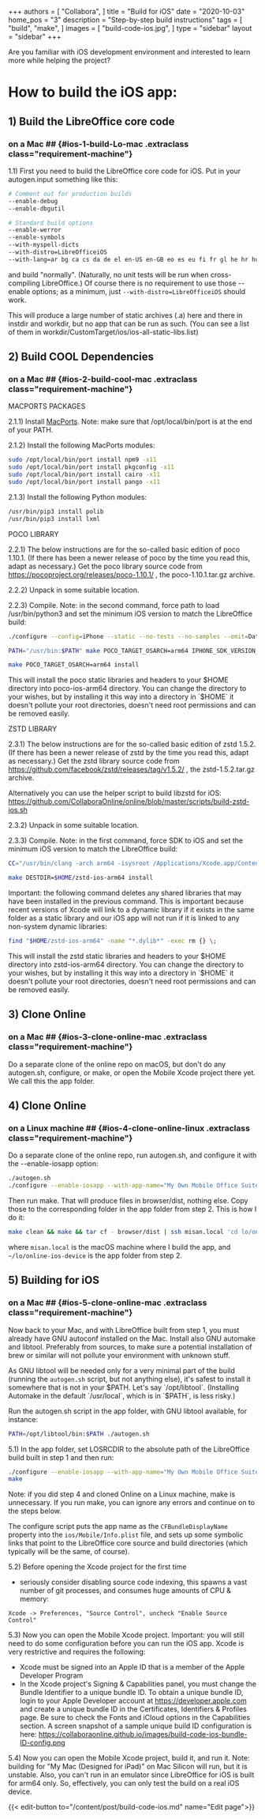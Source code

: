 +++
authors = [
    "Collabora",
]
title = "Build for iOS"
date = "2020-10-03"
home_pos = "3"
description = "Step-by-step build instructions"
tags = [
    "build",
    "make",
]
images = [
    "build-code-ios.jpg",
]
type = "sidebar"
layout = "sidebar"
+++

Are you familiar with iOS development environment and interested to learn more while helping the project?
<!--more-->
# How to build the iOS app:

## 1) Build the LibreOffice core code
### on a Mac ## {#ios-1-build-Lo-mac .extraclass class="requirement-machine"}

1.1) First you need to build the LibreOffice core code for iOS. Put in your autogen.input something like this:

```bash
# Comment out for production builds
--enable-debug
--enable-dbgutil

# Standard build options
--enable-werror
--enable-symbols
--with-myspell-dicts
--with-distro=LibreOfficeiOS
--with-lang=ar bg ca cs da de el en-US en-GB eo es eu fi fr gl he hr hu id is it ja ko lo nb nl oc pl pt pt-BR sq ru sk sl sv tr uk vi zh-CN zh-TW
```

and build "normally". (Naturally, no unit tests will be run when cross-compiling LibreOffice.) Of course there is no requirement to use those --enable options; as a minimum, just `--with-distro=LibreOfficeiOS` should work.

This will produce a large number of static archives (.a) here and there in instdir and workdir, but no app that can be run as such. (You can see a list of them in workdir/CustomTarget/ios/ios-all-static-libs.list)

## 2) Build COOL Dependencies
### on a Mac ## {#ios-2-build-cool-mac .extraclass class="requirement-machine"}

MACPORTS PACKAGES

2.1.1) Install [MacPorts](https://github.com/macports/macports-base/releases).
Note: make sure that /opt/local/bin/port is at the end of your PATH.

2.1.2) Install the following MacPorts modules:
```bash
sudo /opt/local/bin/port install npm9 -x11
sudo /opt/local/bin/port install pkgconfig -x11
sudo /opt/local/bin/port install cairo -x11
sudo /opt/local/bin/port install pango -x11
```

2.1.3) Install the following Python modules:
```bash
/usr/bin/pip3 install polib
/usr/bin/pip3 install lxml
```

POCO LIBRARY

2.2.1) The below instructions are for the so-called basic edition of
poco 1.10.1. (If there has been a newer release of poco by the time
you read this, adapt as necessary.) Get the poco library source code
from https://pocoproject.org/releases/poco-1.10.1/ , the
poco-1.10.1.tar.gz archive.

2.2.2) Unpack in some suitable location.

2.2.3) Compile. Note: in the second command, force path to load /usr/bin/python3
and set the minimum iOS version to match the LibreOffice build:
```bash
./configure --config=iPhone --static --no-tests --no-samples --omit=Data/ODBC,Data/MySQL --prefix=$HOME/poco-ios-arm64
```
```bash
PATH="/usr/bin:$PATH" make POCO_TARGET_OSARCH=arm64 IPHONE_SDK_VERSION_MIN=14.5 -s -j4
```
```bash
make POCO_TARGET_OSARCH=arm64 install
```

This will install the poco static libraries and headers to your $HOME directory into poco-ios-arm64 directory. You can change the directory to your wishes, but by installing it this way into a directory in `$HOME` it doesn't pollute your root directories, doesn't need root permissions and can be removed easily.

ZSTD LIBRARY

2.3.1) The below instructions are for the so-called basic edition of
zstd 1.5.2. (If there has been a newer release of zstd by the time
you read this, adapt as necessary.) Get the zstd library source code
from https://github.com/facebook/zstd/releases/tag/v1.5.2/ , the
zstd-1.5.2.tar.gz archive.

Alternatively you can use the helper script to build libzstd for iOS: https://github.com/CollaboraOnline/online/blob/master/scripts/build-zstd-ios.sh

2.3.2) Unpack in some suitable location.

2.3.3) Compile. Note: in the first command, force SDK to iOS and set the
minimum iOS version to match the LibreOffice build:
```bash
CC="/usr/bin/clang -arch arm64 -isysroot /Applications/Xcode.app/Contents/Developer/Platforms/iPhoneOS.platform/Developer/SDKs/iPhoneOS16.2.sdk -target arm64-apple-ios14.5" make
```
```bash
make DESTDIR=$HOME/zstd-ios-arm64 install
```
Important: the following command deletes any shared libraries that may have
been installed in the previous command. This is important because recent
versions of Xcode will link to a dynamic library if it exists in the same
folder as a static library and our iOS app will not run if it is linked to
any non-system dynamic libraries:
```bash
find "$HOME/zstd-ios-arm64" -name "*.dylib*" -exec rm {} \;
```

This will install the zstd static libraries and headers to your $HOME directory into zstd-ios-arm64 directory. You can change the directory to your wishes, but by installing it this way into a directory in `$HOME` it doesn't pollute your root directories, doesn't need root permissions and can be removed easily.

## 3) Clone Online
### on a Mac ## {#ios-3-clone-online-mac .extraclass class="requirement-machine"}
Do a separate clone of the online repo on macOS, but don't do any autogen.sh, configure, or make, or open the Mobile Xcode project there yet. We call this the app folder.

## 4) Clone Online
### on a Linux machine ## {#ios-4-clone-online-linux .extraclass class="requirement-machine"}
Do a separate clone of the online repo, run autogen.sh, and configure it with the --enable-iosapp option:

```bash
./autogen.sh
./configure --enable-iosapp --with-app-name="My Own Mobile Office Suite" --with-vendor=MyOwnApp
```

Then run make. That will produce files in browser/dist, nothing else. Copy those to the corresponding folder in the app folder from step 2. This is how I do it:

```bash
make clean && make && tar cf - browser/dist | ssh misan.local 'cd lo/online-ios-device && rm -rf browser/dist && tar xvf -'
```

where `misan.local` is the macOS machine where I build the app, and `~/lo/online-ios-device` is the app folder from step 2.

## 5) Building for iOS
### on a Mac ## {#ios-5-clone-online-mac .extraclass class="requirement-machine"}
Now back to your Mac, and with LibreOffice built from step 1, you must already have GNU autoconf installed on the Mac. Install also GNU automake and libtool. Preferably from sources, to make sure a potential installation of brew or similar will not pollute your environment with unknown stuff.

As GNU libtool will be needed only for a very minimal part of the build (running the `autogen.sh` script, but not anything else), it's safest to install it somewhere that is not in your $PATH. Let's say `/opt/libtool`. (Installing Automake in the default `/usr/local`, which is in `$PATH`, is less risky.)

Run the autogen.sh script in the app folder, with GNU libtool available, for instance:

```bash
PATH=/opt/libtool/bin:$PATH ./autogen.sh
```

5.1) In the app folder, set LOSRCDIR to the absolute path of the LibreOffice build built in step 1 and then run:

```bash
./configure --enable-iosapp --with-app-name="My Own Mobile Office Suite" --with-vendor=MyOwnApp --with-poco-includes=$HOME/poco-ios-arm64/include --with-poco-libs=$HOME/poco-ios-arm64/lib --with-zstd-libs=$HOME/zstd-ios-arm64/usr/local/lib --with-zstd-includes=$HOME/zstd-ios-arm64/usr/local/include --with-lo-builddir=$LOSRCDIR
make
```

Note: if you did step 4 and cloned Online on a Linux machine, make is unnecessary. If you run make, you can ignore any errors and continue on to the steps below.

The configure script puts the app name as the `CFBundleDisplayName` property into the `ios/Mobile/Info.plist` file, and sets up some symbolic links that point to the LibreOffice core source and build directories (which typically will be the same, of course).

5.2) Before opening the Xcode project for the first time
   - seriously consider disabling source code indexing, this
   spawns a vast number of git processes, and consumes huge
   amounts of CPU & memory:

	Xcode -> Preferences, "Source Control", uncheck "Enable Source Control"

5.3) Now you can open the Mobile Xcode project. Important: you will still need to do some configuration before you can run the iOS app. Xcode is very restrictive and requires the following:
   - Xcode must be signed into an Apple ID that is a member of the Apple Developer Program
   - In the Xcode project's Signing & Capabilities panel, you must change the Bundle Identifier to a unique bundle ID. To obtain a unique bundle ID, login to your Apple Developer account at https://developer.apple.com and create a unique bundle ID in the Certificates, Identifiers & Profiles page. Be sure to check the Fonts and iCloud options in the Capabilities section. A screen snapshot of a sample unique build ID configuration is here: https://collaboraonline.github.io/images/build-code-ios-bundle-ID-config.png

5.4) Now you can open the Mobile Xcode project, build it, and run it. Note:
building for "My Mac (Designed for iPad)" on Mac Silicon will run, but it
is unstable. Also, you can't run in an emulator since LibreOffice for iOS is
built for arm64 only. So, effectively, you can only test the build on a real
iOS device.

{{< edit-button to="/content/post/build-code-ios.md" name="Edit page">}}
